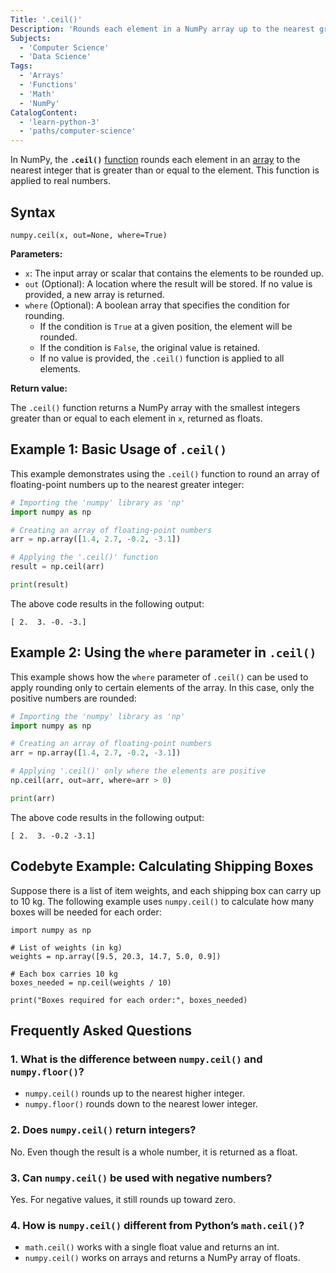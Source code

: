 ```yaml
---
Title: '.ceil()'
Description: 'Rounds each element in a NumPy array up to the nearest greater or equal integer.'
Subjects:
  - 'Computer Science'
  - 'Data Science'
Tags:
  - 'Arrays'
  - 'Functions'
  - 'Math'
  - 'NumPy'
CatalogContent:
  - 'learn-python-3'
  - 'paths/computer-science'
---
```


In NumPy, the **`.ceil()`** [function](https://www.codecademy.com/resources/docs/numpy/built-in-functions) rounds each element in an [array](https://www.codecademy.com/resources/docs/numpy/ndarray) to the nearest integer that is greater than or equal to the element. This function is applied to real numbers.

## Syntax

```pseudo
numpy.ceil(x, out=None, where=True)
```

**Parameters:**

- `x`: The input array or scalar that contains the elements to be rounded up.
- `out` (Optional): A location where the result will be stored. If no value is provided, a new array is returned.
- `where` (Optional): A boolean array that specifies the condition for rounding.
  - If the condition is `True` at a given position, the element will be rounded.
  - If the condition is `False`, the original value is retained.
  - If no value is provided, the `.ceil()` function is applied to all elements.

**Return value:**

The `.ceil()` function returns a NumPy array with the smallest integers greater than or equal to each element in `x`, returned as floats.

## Example 1: Basic Usage of `.ceil()`

This example demonstrates using the `.ceil()` function to round an array of floating-point numbers up to the nearest greater integer:

```py
# Importing the 'numpy' library as 'np'
import numpy as np

# Creating an array of floating-point numbers
arr = np.array([1.4, 2.7, -0.2, -3.1])

# Applying the '.ceil()' function
result = np.ceil(arr)

print(result)
```

The above code results in the following output:

```shell
[ 2.  3. -0. -3.]
```

## Example 2: Using the `where` parameter in `.ceil()`

This example shows how the `where` parameter of `.ceil()` can be used to apply rounding only to certain elements of the array. In this case, only the positive numbers are rounded:

```py
# Importing the 'numpy' library as 'np'
import numpy as np

# Creating an array of floating-point numbers
arr = np.array([1.4, 2.7, -0.2, -3.1])

# Applying '.ceil()' only where the elements are positive
np.ceil(arr, out=arr, where=arr > 0)

print(arr)
```

The above code results in the following output:

```shell
[ 2.  3. -0.2 -3.1]
```

## Codebyte Example: Calculating Shipping Boxes

Suppose there is a list of item weights, and each shipping box can carry up to 10 kg. The following example uses `numpy.ceil()` to calculate how many boxes will be needed for each order:

```codebyte/python
import numpy as np

# List of weights (in kg)
weights = np.array([9.5, 20.3, 14.7, 5.0, 0.9])

# Each box carries 10 kg
boxes_needed = np.ceil(weights / 10)

print("Boxes required for each order:", boxes_needed)
```

## Frequently Asked Questions

### 1. What is the difference between `numpy.ceil()` and `numpy.floor()`?

- `numpy.ceil()` rounds up to the nearest higher integer.
- `numpy.floor()` rounds down to the nearest lower integer.

### 2. Does `numpy.ceil()` return integers?

No. Even though the result is a whole number, it is returned as a float.

### 3. Can `numpy.ceil()` be used with negative numbers?

Yes. For negative values, it still rounds up toward zero.

### 4. How is `numpy.ceil()` different from Python’s `math.ceil()`?

- `math.ceil()` works with a single float value and returns an int.
- `numpy.ceil()` works on arrays and returns a NumPy array of floats.
